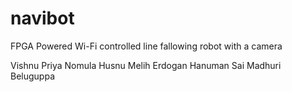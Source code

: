 # navibot
FPGA Powered Wi-Fi controlled line fallowing robot with a camera

Vishnu Priya Nomula
Husnu Melih Erdogan
Hanuman Sai Madhuri Beluguppa
